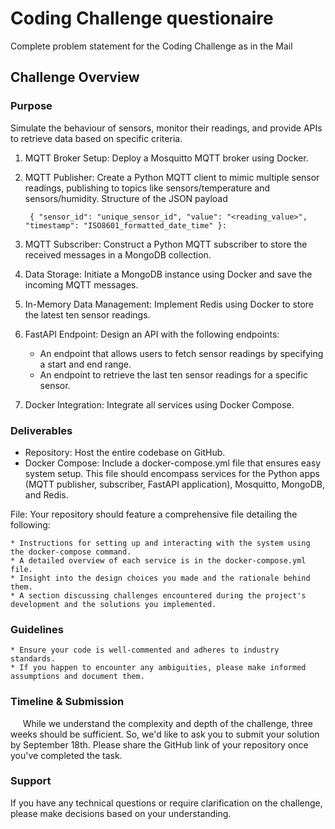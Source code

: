 # Coding Challenge questionaire

Complete problem statement for the Coding Challenge as in the Mail

## Challenge Overview

### Purpose

Simulate the behaviour of sensors, monitor their readings, and provide APIs to retrieve data based on specific criteria.

1. MQTT Broker Setup: Deploy a Mosquitto MQTT broker using Docker.
2. MQTT Publisher: Create a Python MQTT client to mimic multiple sensor readings, publishing to topics like sensors/temperature and sensors/humidity.
    Structure of the JSON payload

        { "sensor_id": "unique_sensor_id", "value": "<reading_value>", "timestamp": "ISO8601_formatted_date_time" }:
3. MQTT Subscriber: Construct a Python MQTT subscriber to store the received messages in a MongoDB collection.
4. Data Storage: Initiate a MongoDB instance using Docker and save the incoming MQTT messages.
5. In-Memory Data Management: Implement Redis using Docker to store the latest ten sensor readings.
6. FastAPI Endpoint: Design an API with the following endpoints:
    * An endpoint that allows users to fetch sensor readings by specifying a start and end range.
    * An endpoint to retrieve the last ten sensor readings for a specific sensor.
7. Docker Integration: Integrate all services using Docker Compose.

### Deliverables

* Repository: Host the entire codebase on GitHub.
* Docker Compose: Include a docker-compose.yml file that ensures easy system setup. This file should encompass services for the Python apps (MQTT publisher, subscriber, FastAPI application), Mosquitto, MongoDB, and Redis.

File: Your repository should feature a comprehensive file detailing the following:

    * Instructions for setting up and interacting with the system using the docker-compose command.
    * A detailed overview of each service is in the docker-compose.yml file.
    * Insight into the design choices you made and the rationale behind them.
    * A section discussing challenges encountered during the project's development and the solutions you implemented.

### Guidelines

    * Ensure your code is well-commented and adheres to industry standards.
    * If you happen to encounter any ambiguities, please make informed assumptions and document them.

### Timeline & Submission

&nbsp;&nbsp;&nbsp;&nbsp; While we understand the complexity and depth of the challenge, three weeks should be sufficient. So, we'd like to ask you to submit your solution by September 18th. Please share the GitHub link of your repository once you've completed the task.

### Support

If you have any technical questions or require clarification on the challenge, please make decisions based on your understanding.
